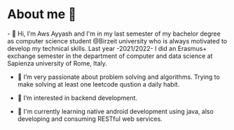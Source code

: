 <H1>About me 📌</H1>
- 👋 Hi, I’m Aws Ayyash and I'm in my last semester of my bachelor degree as computer science student @Birzeit university who is always motivated to develop my technical skills. Last year -2021/2022- I did an Erasmus+ exchange semester in the department of computer and data science at Sapienza university of Rome, Italy.

- 👀 I’m very passionate about problem solving and algorithms. Trying to make solving at least one leetcode qustion a daily habit.

- 👀 I’m interested in backend development.

- 💁‍ I'm currently learning native android development using java, also developing and consuming RESTful web services.


<!---
AwsAyyash/AwsAyyash is a ✨ special ✨ repository because its `README.md` (this file) appears on your GitHub profile.
You can click the Preview link to take a look at your changes.
--->

